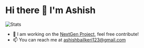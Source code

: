 # Hi there 👋 I'm Ashish

![Stats](https://github-readme-stats.vercel.app/api?username=aboss123&show_icons=true&hide_title=false&count_private=true&theme=chartreuse-dark)

- 🔭 I am working on the [NextGen Project](https://github.com/The-NextGen-Project/The-NextGen-Project), feel free contribute!
- 📫 You can reach me at ashishbailkeri123@gmail.com

